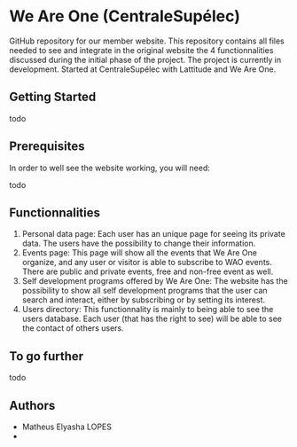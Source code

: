# We Are One (CentraleSupélec)

GitHub repository for our member website. This repository contains all files needed to see and integrate in the original website the 4 functionnalities discussed during the initial phase of the project. 
The project is currently in development. Started at CentraleSupélec with Lattitude and We Are One.

## Getting Started
todo

## Prerequisites
In order to well see the website working, you will need:

todo

## Functionnalities
1. Personal data page: Each user has an unique page for seeing its private data. The users have the possibility to change their information.
2. Events page: This page will show all the events that We Are One organize, and any user or visitor is able to subscribe to WAO events. There are public and private events, free and non-free event as well.
3. Self development programs offered by We Are One: The website has the possibility to show all self development programs that the user can search and interact, either by subscribing or by setting its interest.
4. Users directory: This functionnality is mainly to being able to see the users database. Each user (that has the right to see) will be able to see the contact of others users.

## To go further
todo

## Authors
- Matheus Elyasha LOPES
- 


